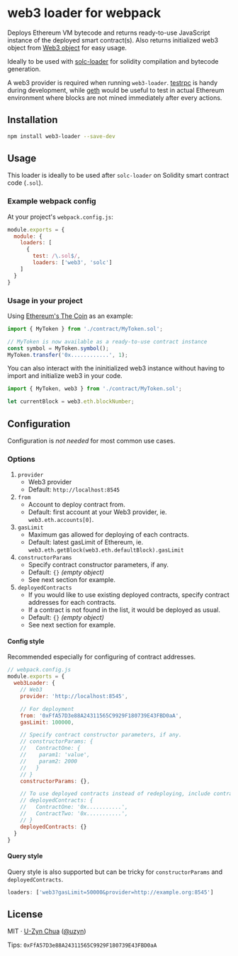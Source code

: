 # web3 loader for webpack

Deploys Ethereum VM bytecode and returns ready-to-use JavaScript instance of the deployed smart contract(s). Also returns initialized web3 object from [Web3 object](https://github.com/ethereum/wiki/wiki/JavaScript-API) for easy usage.

Ideally to be used with [solc-loader](https://github.com/uzyn/solc-loader) for solidity compilation and bytecode generation.

A web3 provider is required when running `web3-loader`. [testrpc](https://github.com/ethereumjs/testrpc) is handy during development, while [geth](https://github.com/ethereum/go-ethereum) would be useful to test in actual Ethereum environment where blocks are not mined immediately after every actions.

## Installation

```bash
npm install web3-loader --save-dev
```

## Usage

This loader is ideally to be used after `solc-loader` on Solidity smart contract code (`.sol`).

### Example webpack config

At your project's `webpack.config.js`:

```js
module.exports = {
  module: {
    loaders: [
      {
        test: /\.sol$/,
        loaders: ['web3', 'solc']
    ]
  }
}
```

### Usage in your project

Using [Ethereum's The Coin](https://www.ethereum.org/token) as an example:

```js
import { MyToken } from './contract/MyToken.sol';

// MyToken is now available as a ready-to-use contract instance
const symbol = MyToken.symbol();
MyToken.transfer('0x............', 1);
```

You can also interact with the ininitialized web3 instance without having to import and initialize web3 in your code.

```js
import { MyToken, web3 } from './contract/MyToken.sol';

let currentBlock = web3.eth.blockNumber;
```

## Configuration

Configuration is _not needed_ for most common use cases. 

### Options

1. `provider`
    - Web3 provider
    - Default: `http://localhost:8545`
1. `from`
    - Account to deploy contract from.
    - Default: first account at your Web3 provider, ie. `web3.eth.accounts[0]`.
1. `gasLimit`
    - Maximum gas allowed for deploying of each contracts.
    - Default: latest gasLimit of Ethereum, ie. `web3.eth.getBlock(web3.eth.defaultBlock).gasLimit`
1. `constructorParams`
    - Specify contract constructor parameters, if any.
    - Default: `{}` _(empty object)_
    - See next section for example.
1. `deployedContracts`
    - If you would like to use existing deployed contracts, specify contract addresses for each contracts.
    - If a contract is not found in the list, it would be deployed as usual.
    - Default: `{}` _(empty object)_
    - See next section for example.

#### Config style

Recommended especially for configuring of contract addresses. 

```js
// webpack.config.js
module.exports = {
  web3Loader: {
    // Web3
    provider: 'http://localhost:8545',

    // For deployment
    from: '0xFfA57D3e88A24311565C9929F180739E43FBD0aA',
    gasLimit: 100000,

    // Specify contract constructor parameters, if any.
    // constructorParams: {
    //   ContractOne: {
    //    param1: 'value',
    //    param2: 2000
    //   }
    // }
    constructorParams: {},

    // To use deployed contracts instead of redeploying, include contract addresses in config
    // deployedContracts: {
    //   ContractOne: '0x...........',
    //   ContractTwo: '0x...........',
    // }
    deployedContracts: {}
  }
}
```

#### Query style

Query style is also supported but can be tricky for `constructorParams` and `deployedContracts`.

```js
loaders: ['web3?gasLimit=50000&provider=http://example.org:8545']
```


## License
MIT · [U-Zyn Chua](http://uzyn.com) ([@uzyn](http://twitter.com/uzyn))

Tips: `0xFfA57D3e88A24311565C9929F180739E43FBD0aA`
